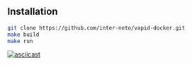 
## Installation
``` bash
git clone https://github.com/inter-neto/vapid-docker.git
make build
make run
```
[![asciicast](https://asciinema.org/a/348290.png)](https://asciinema.org/a/348290)

